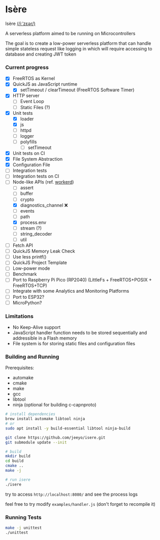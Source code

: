 # Isère

Isère [(/iːˈzɛər/)](https://translate.google.com/translate_tts?ie=UTF-8&client=tw-ob&tl=fr&q=Isère)

A serverless platform aimed to be running on Microcontrollers

The goal is to create a low-power serverless platform that can handle simple stateless request like logging in which will require accessing to database and creating JWT token

### Current progress

- [x] FreeRTOS as Kernel
- [x] QuickJS as JavaScript runtime
  - [x] setTimeout / clearTimeout (FreeRTOS Software Timer)
- [x] HTTP server
  - [ ] Event Loop
  - [ ] Static Files (?)
- [x] Unit tests
  - [x] loader
  - [x] js
  - [ ] httpd
  - [ ] logger
  - [ ] polyfills
    - [ ] setTimeout
- [x] Unit tests on CI
- [x] File System Abstraction
- [x] Configuration File
- [ ] Integration tests
- [ ] Integration tests on CI
- [ ] Node-like APIs (ref. [workerd](https://github.com/cloudflare/workerd/tree/main/src/node))
  - [ ] assert
  - [ ] buffer
  - [ ] crypto
  - [x] diagnostics_channel ❌
  - [ ] events
  - [ ] path
  - [x] process.env
  - [ ] stream (?)
  - [ ] string_decoder
  - [ ] util
- [ ] Fetch API
- [ ] QuickJS Memory Leak Check
- [ ] Use less printf()
- [ ] QuickJS Project Template
- [ ] Low-power mode
- [ ] Benchmark
- [ ] Port to Raspberry Pi Pico (RP2040) (LittleFs + FreeRTOS+POSIX + FreeRTOS+TCP)
- [ ] Integrate with some Analytics and Monitoring Platforms
- [ ] Port to ESP32?
- [ ] MicroPython?

### Limitations

- No Keep-Alive support
- JavaScript handler function needs to be stored sequentially and addressible in a Flash memory
- File system is for storing static files and configuration files

### Building and Running

Prerequisites:
- automake
- cmake
- make
- gcc
- libtool
- ninja (optional for building c-capnproto)

```sh
# install dependencies
brew install automake libtool ninja
# or
sudo apt install -y build-essential libtool ninja-build

git clone https://github.com/jeeyo/isere.git
git submodule update --init

# build
mkdir build
cd build
cmake ..
make -j

# run isere
./isere
```

try to access `http://localhost:8080/` and see the process logs  
  
feel free to try modify `examples/handler.js` (don't forget to recompile it)

### Running Tests

```sh
make -j unittest
./unittest
```
